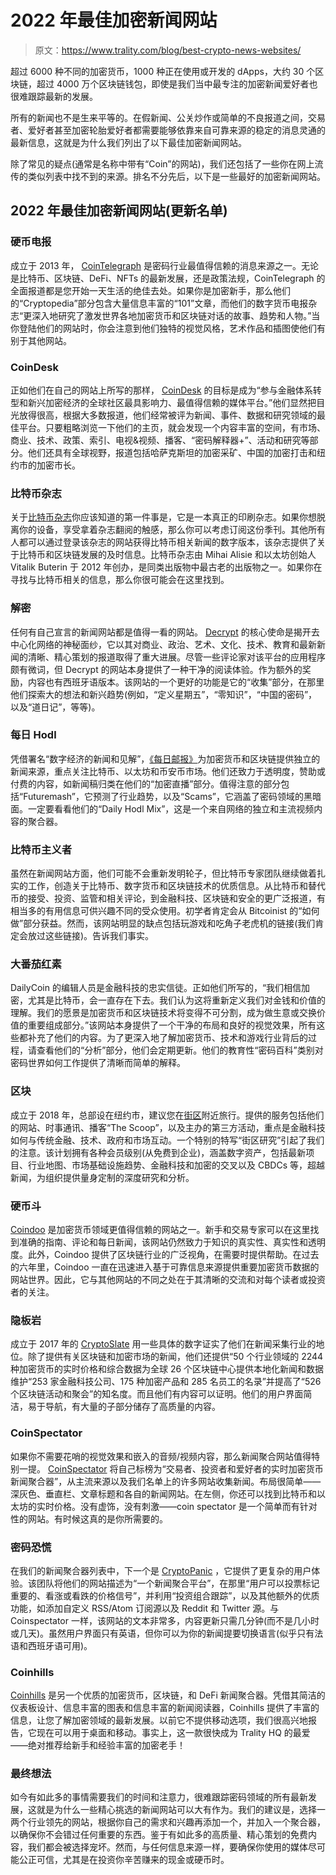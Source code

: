 # 2022 年最佳加密新闻网站

> 原文：<https://www.trality.com/blog/best-crypto-news-websites/>

超过 6000 种不同的加密货币，1000 种正在使用或开发的 dApps，大约 30 个区块链，超过 4000 万个区块链钱包，即使是我们当中最专注的加密新闻爱好者也很难跟踪最新的发展。

所有的新闻也不是生来平等的。在假新闻、公关炒作或简单的不良报道之间，交易者、爱好者甚至加密轮胎爱好者都需要能够依靠来自可靠来源的稳定的消息灵通的最新信息，这就是为什么我们列出了以下最佳加密新闻网站。

除了常见的疑点(通常是名称中带有“Coin”的网站)，我们还包括了一些你在网上流传的类似列表中找不到的来源。排名不分先后，以下是一些最好的加密新闻网站。

## **2022 年最佳加密新闻网站(更新名单)**

### **硬币电报**

成立于 2013 年， [CoinTelegraph](https://cointelegraph.com/) 是密码行业最值得信赖的消息来源之一。无论是比特币、区块链、DeFi、NFTs 的最新发展，还是政策法规，CoinTelegraph 的全面报道都是您开始一天生活的绝佳去处。如果你是加密新手，那么他们的“Cryptopedia”部分包含大量信息丰富的“101”文章，而他们的数字货币电报杂志“更深入地研究了激发世界各地加密货币和区块链对话的故事、趋势和人物。”当你登陆他们的网站时，你会注意到他们独特的视觉风格，艺术作品和插图使他们有别于其他网站。

### **CoinDesk**

正如他们在自己的网站上所写的那样， [CoinDesk](https://www.coindesk.com/) 的目标是成为“参与金融体系转型和新兴加密经济的全球社区最具影响力、最值得信赖的媒体平台。”他们显然把目光放得很高，根据大多数报道，他们经常被评为新闻、事件、数据和研究领域的最佳平台。只要粗略浏览一下他们的主页，就会发现一个内容丰富的空间，有市场、商业、技术、政策、索引、电视&视频、播客、“密码解释器+”、活动和研究等部分。他们还具有全球视野，报道包括哈萨克斯坦的加密采矿、中国的加密打击和纽约市的加密市长。

### **比特币杂志**

关于[比特币杂志](https://bitcoinmagazine.com/)你应该知道的第一件事是，它是一本真正的印刷杂志。如果你想脱离你的设备，享受拿着杂志翻阅的触感，那么你可以考虑订阅这份季刊。其他所有人都可以通过登录该杂志的网站获得比特币相关新闻的数字版本，该杂志提供了关于比特币和区块链发展的及时信息。比特币杂志由 Mihai Alisie 和以太坊创始人 Vitalik Buterin 于 2012 年创办，是同类出版物中最古老的出版物之一。如果你在寻找与比特币相关的信息，那么你很可能会在这里找到。

### **解密**

任何有自己宣言的新闻网站都是值得一看的网站。 [Decrypt](https://decrypt.co/) 的核心使命是揭开去中心化网络的神秘面纱，它以其对商业、政治、艺术、文化、技术、教育和最新新闻的清晰、精心策划的报道取得了重大进展。尽管一些评论家对该平台的应用程序颇有微词，但 Decrypt 的网站本身提供了一种干净的阅读体验。作为额外的奖励，内容也有西班牙语版本。该网站的一个更好的功能是它的“收集”部分，在那里他们探索大的想法和新兴趋势(例如，“定义星期五”，“零知识”，“中国的密码”，以及“道日记”，等等)。

### **每日 Hodl**

凭借署名“数字经济的新闻和见解”，[《每日邮报》](https://dailyhodl.com/)为加密货币和区块链提供独立的新闻来源，重点关注比特币、以太坊和币安币市场。他们还致力于透明度，赞助或付费的内容，如新闻稿归类在他们的“加密直播”部分。值得注意的部分包括“Futuremash”，它预测了行业趋势，以及“Scams”，它涵盖了密码领域的黑暗面。一定要看看他们的“Daily Hodl Mix”，这是一个来自网络的独立和主流视频内容的聚合器。

### **比特币主义者**

虽然在新闻网站方面，他们可能不会重新发明轮子，但比特币专家团队继续做着扎实的工作，创造关于比特币、数字货币和区块链技术的优质信息。从比特币和替代币的接受、投资、监管和相关评论，到金融科技、区块链和安全的更广泛报道，有相当多的有用信息可供兴趣不同的受众使用。初学者肯定会从 Bitcoinist 的“如何做”部分获益。然而，该网站明显的缺点包括玩游戏和吃角子老虎机的链接(我们肯定会放过这些链接)。告诉我们事实。

### **大番茄红素**

DailyCoin 的编辑人员是金融科技的忠实信徒。正如他们所写的，“我们相信加密，尤其是比特币，会一直存在下去。我们认为这将重新定义我们对金钱和价值的理解。我们的愿景是加密货币和区块链技术将变得不可分割，成为做生意或交换价值的重要组成部分。”该网站本身提供了一个干净的布局和良好的视觉效果，所有这些都补充了他们的内容。为了更深入地了解加密货币、技术和游戏行业背后的过程，请查看他们的“分析”部分，他们会定期更新。他们的教育性“密码百科”类别对密码世界如何工作提供了清晰而简单的解释。

### **区块**

成立于 2018 年，总部设在纽约市，建议您在[街区](https://www.theblockcrypto.com/)附近旅行。提供的服务包括他们的网站、时事通讯、播客“The Scoop”，以及主办的第三方活动，重点是金融科技如何与传统金融、技术、政府和市场互动。一个特别的特写“街区研究”引起了我们的注意。该计划拥有各种会员级别(从免费到企业)，涵盖数字资产，包括最新项目、行业地图、市场基础设施趋势、金融科技和加密的交叉以及 CBDCs 等，超越新闻，为组织提供量身定制的深度研究和分析。

### **硬币斗**

[Coindoo](https://coindoo.com/) 是加密货币领域更值得信赖的网站之一。新手和交易专家可以在这里找到准确的指南、评论和每日新闻，该网站仍然致力于知识的真实性、真实性和透明度。此外，Coindoo 提供了区块链行业的广泛视角，在需要时提供帮助。在过去的六年里，Coindoo 一直在迅速进入基于可靠信息来源提供重要加密货币数据的网站世界。因此，它与其他网站的不同之处在于其清晰的交流和对每个读者或投资者的关注。

### **隐板岩**

成立于 2017 年的 [CryptoSlate](https://cryptoslate.com/) 用一些具体的数字证实了他们在新闻采集行业的地位。除了提供有关区块链和加密市场的新闻，他们还提供“50 个行业领域的 2244 种加密货币的实时价格和综合数据为全球 26 个区块链中心提供本地化新闻和数据维护“253 家金融科技公司、175 种加密产品和 285 名员工的名录”并提高了“526 个区块链活动和聚会”的知名度。而且他们有内容可以证明。他们的用户界面简洁，易于导航，有大量的子部分储存了高质量的内容。

### **CoinSpectator**

如果你不需要花哨的视觉效果和嵌入的音频/视频内容，那么新闻聚合网站值得特别一提。 [CoinSpectator](https://coinspectator.com/) 将自己标榜为“交易者、投资者和爱好者的实时加密货币新闻聚合器”，从主流来源以及我们名单上的许多网站收集新闻。布局很简单——深灰色、垂直栏、文章标题和各自的新闻网站。在左侧，你还可以找到比特币和以太坊的实时价格。没有虚饰，没有刺激——coin spectator 是一个简单而有针对性的网站。有时候这真的是你所需要的。

### **密码恐慌**

在我们的新闻聚合器列表中，下一个是 [CryptoPanic](https://cryptopanic.com/) ，它提供了更复杂的用户体验。该团队将他们的网站描述为“一个新闻聚合平台”，在那里“用户可以投票标记重要的、看涨或看跌的价格信号”，并利用“投资组合跟踪”，以及其他额外的优质功能，如添加自定义 RSS/Atom 订阅源以及 Reddit 和 Twitter 源。与 Coinspectator 一样，该网站的文本非常多，内容更新只需几分钟(而不是几小时或几天)。虽然用户界面只有英语，但你可以为你的新闻提要切换语言(似乎只有法语和西班牙语可用)。

### **Coinhills**

[Coinhills](https://www.coinhills.com/) 是另一个优质的加密货币，区块链，和 DeFi 新闻聚合器。凭借其简洁的仪表板设计、信息丰富的图表和信息丰富的新闻阅读器，Coinhills 提供了丰富的信息，让您了解加密领域的最新发展。以前它不提供移动选项，我们很高兴地报告，它现在可以用于桌面和移动。事实上，这一款很快成为 Trality HQ 的最爱——绝对推荐给新手和经验丰富的加密老手！

### **最终想法**

如今有如此多的事情需要我们的时间和注意力，很难跟踪密码领域的所有最新发展，这就是为什么一些精心挑选的新闻网站可以大有作为。我们的建议是，选择一两个行业领先的网站，根据你自己的需求和兴趣再添加一个，并加入一个聚合器，以确保你不会错过任何重要的东西。鉴于有如此多的高质量、精心策划的免费内容，我们都会被选择宠坏。然而，与任何信息来源一样，要确保你使用的媒体尽可能公正可信，尤其是在投资你辛苦赚来的现金或硬币时。